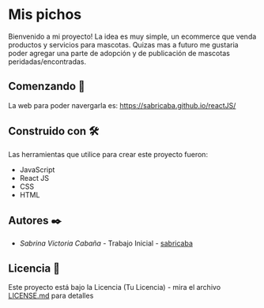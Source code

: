 # Mis pichos
Bienvenido a mi proyecto! La idea es muy simple, un ecommerce que venda productos y servicios para mascotas. Quizas mas a futuro me gustaria poder agregar una parte de adopción y de publicación de mascotas peridadas/encontradas.

## Comenzando 🚀
La web para poder navergarla es:
https://sabricaba.github.io/reactJS/


## Construido con 🛠️
Las herramientas que utilice para crear este proyecto fueron:
* JavaScript
* React JS
* CSS
* HTML 

## Autores ✒️
* *Sabrina Victoria Cabaña* - Trabajo Inicial - [sabricaba](https://github.com/sabricaba)

## Licencia 📄
Este proyecto está bajo la Licencia (Tu Licencia) - mira el archivo [LICENSE.md](LICENSE.md) para detalles
